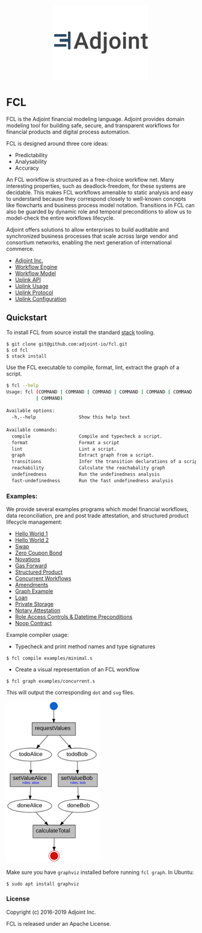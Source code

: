 <p align="center">
<a href="https://www.adjoint.io">
  <img width="250" src="./assets/fcl.png" alt="Adjoint Logo" />
</a>
</p>

FCL
===

FCL is the Adjoint financial modeling language. Adjoint provides domain modeling
tool for building safe, secure, and transparent workflows for financial products
and digital process automation.

FCL is designed around three core ideas:

* Predictability
* Analysability
* Accuracy

An FCL workflow is structured as a free-choice workflow net. Many interesting
properties, such as deadlock-freedom, for these systems are decidable. This
makes FCL workflows amenable to static analysis and easy to understand because
they correspond closely to well-known concepts like flowcharts and business
process model notation. Transitions in FCL can also be guarded by dynamic role
and temporal preconditions to allow us to model-check the entire workflows
lifecycle.

Adjoint offers solutions to allow enterprises to build auditable and
synchronized business processes that scale across large vendor and consortium
networks, enabling the next generation of international commerce.

* [Adjoint Inc.](https://www.adjoint.io)
* [Workflow Engine](http://dev.adjoint.io/fcl_lang.html)
* [Workflow Model](http://dev.adjoint.io/fcl.html)
* [Uplink API](http://dev.adjoint.io/api.html)
* [Uplink Usage](http://dev.adjoint.io/uplink_usage.html)
* [Uplink Protocol](http://dev.adjoint.io/uplink_proto.html)
* [Uplink Configuration](http://dev.adjoint.io/uplink_config.html)

Quickstart
----------

To install FCL from source install the standard
[stack](https://docs.haskellstack.org/en/stable/README/) tooling.

```
$ git clone git@github.com:adjoint-io/fcl.git
$ cd fcl
$ stack install
```

Use the FCL executable to compile, format, lint, extract the graph of a script.

```bash
$ fcl --help
Usage: fcl (COMMAND | COMMAND | COMMAND | COMMAND | COMMAND | COMMAND | COMMAND
           | COMMAND)

Available options:
  -h,--help                Show this help text

Available commands:
  compile                  Compile and typecheck a script.
  format                   Format a script
  lint                     Lint a script.
  graph                    Extract graph from a script.
  transitions              Infer the transition declarations of a script.
  reachability             Calculate the reachabality graph
  undefinedness            Run the undefinedness analysis
  fast-undefinedness       Run the fast undefinedness analysis
```

### Examples:

We provide several examples programs which model financial workflows, data
reconciliation, pre and post trade attestation, and structured product lifecycle
management:

* [Hello World 1](examples/minimal.s)
* [Hello World 2](examples/simple.s)
* [Swap](examples/swap.s)
* [Zero Coupon Bond](examples/zcb.s)
* [Novations](examples/novation.s)
* [Gas Forward](examples/gas-forward.s)
* [Structured Product](examples/product.s)
* [Concurrent Workflows](examples/concurrent.s)
* [Amendments](examples/amendment.s)
* [Graph Example](examples/graph.s)
* [Loan](examples/loan_contract.s)
* [Private Storage](examples/locals.s)
* [Notary Attestation](examples/notary.s)
* [Role Access Controls & Datetime Preconditions](examples/preconditions.s)
* [Noop Contract](examples/single.s)

Example compiler usage:

- Typecheck and print method names and type signatures

```
$ fcl compile examples/minimal.s
```

- Create a visual representation of an FCL workflow

```
$ fcl graph examples/concurrent.s
```

This will output the corresponding `dot` and `svg` files.

<p>
  <img src="assets/concurrent.svg" width="250"/>
</p>


Make sure you have `graphviz` installed before running `fcl graph`. In Ubuntu:
```
$ sudo apt install graphviz
```

### License

Copyright (c) 2016-2019 Adjoint Inc.

FCL is released under an Apache License.

